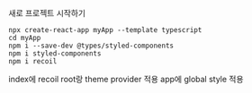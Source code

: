 새로 프로젝트 시작하기

```
npx create-react-app myApp --template typescript
cd myApp
npm i --save-dev @types/styled-components
npm i styled-components
npm i recoil
```

index에 recoil root랑 theme provider 적용
app에 global style 적용
